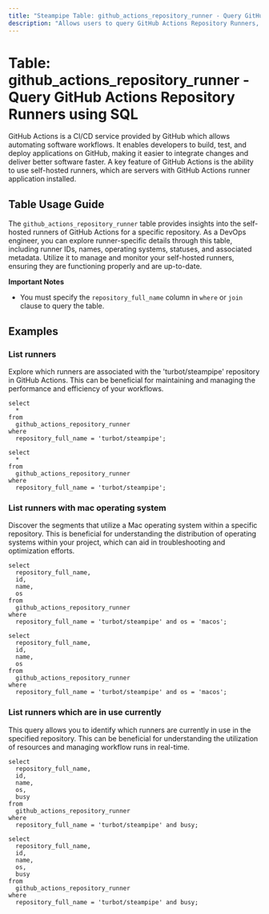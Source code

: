 ```yaml
---
title: "Steampipe Table: github_actions_repository_runner - Query GitHub Actions Repository Runners using SQL"
description: "Allows users to query GitHub Actions Repository Runners, providing insights into the details of self-hosted runners for a repository."
---
```


# Table: github_actions_repository_runner - Query GitHub Actions Repository Runners using SQL

GitHub Actions is a CI/CD service provided by GitHub which allows automating software workflows. It enables developers to build, test, and deploy applications on GitHub, making it easier to integrate changes and deliver better software faster. A key feature of GitHub Actions is the ability to use self-hosted runners, which are servers with GitHub Actions runner application installed.

## Table Usage Guide

The `github_actions_repository_runner` table provides insights into the self-hosted runners of GitHub Actions for a specific repository. As a DevOps engineer, you can explore runner-specific details through this table, including runner IDs, names, operating systems, statuses, and associated metadata. Utilize it to manage and monitor your self-hosted runners, ensuring they are functioning properly and are up-to-date.

**Important Notes**
- You must specify the `repository_full_name` column in `where` or `join` clause to query the table.

## Examples

### List runners
Explore which runners are associated with the 'turbot/steampipe' repository in GitHub Actions. This can be beneficial for maintaining and managing the performance and efficiency of your workflows.

```sql+postgres
select
  *
from
  github_actions_repository_runner
where
  repository_full_name = 'turbot/steampipe';
```

```sql+sqlite
select
  *
from
  github_actions_repository_runner
where
  repository_full_name = 'turbot/steampipe';
```

### List runners with mac operating system
Discover the segments that utilize a Mac operating system within a specific repository. This is beneficial for understanding the distribution of operating systems within your project, which can aid in troubleshooting and optimization efforts.

```sql+postgres
select
  repository_full_name,
  id,
  name,
  os
from
  github_actions_repository_runner
where
  repository_full_name = 'turbot/steampipe' and os = 'macos';
```

```sql+sqlite
select
  repository_full_name,
  id,
  name,
  os
from
  github_actions_repository_runner
where
  repository_full_name = 'turbot/steampipe' and os = 'macos';
```

### List runners which are in use currently
This query allows you to identify which runners are currently in use in the specified repository. This can be beneficial for understanding the utilization of resources and managing workflow runs in real-time.

```sql+postgres
select
  repository_full_name,
  id,
  name,
  os,
  busy
from
  github_actions_repository_runner
where
  repository_full_name = 'turbot/steampipe' and busy;
```

```sql+sqlite
select
  repository_full_name,
  id,
  name,
  os,
  busy
from
  github_actions_repository_runner
where
  repository_full_name = 'turbot/steampipe' and busy;
```